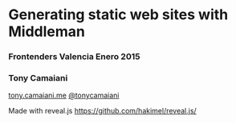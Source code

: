 # Generating static web sites with Middleman
### Frontenders Valencia Enero 2015
### Tony Camaiani
<a href="http://tony.camaiani.me">tony.camaiani.me</a>
<a href="http://twitter.com/tonycamaiani">@tonycamaiani</a>

Made with reveal.js https://github.com/hakimel/reveal.js/
